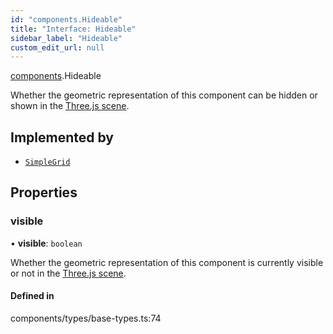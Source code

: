 ```yaml
---
id: "components.Hideable"
title: "Interface: Hideable"
sidebar_label: "Hideable"
custom_edit_url: null
---
```


[components](../modules/components.md).Hideable

Whether the geometric representation of this component can be
hidden or shown in the
[Three.js scene](https://threejs.org/docs/#api/en/scenes/Scene).

## Implemented by

- [`SimpleGrid`](../classes/components.SimpleGrid.md)

## Properties

### visible

• **visible**: `boolean`

Whether the geometric representation of this component is
currently visible or not in the
[Three.js scene](https://threejs.org/docs/#api/en/scenes/Scene).

#### Defined in

components/types/base-types.ts:74

